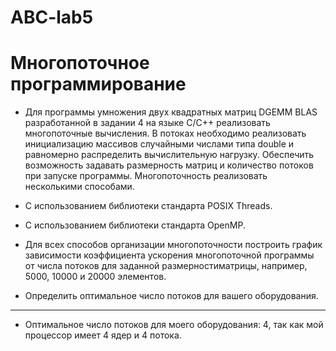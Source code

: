 # ABC-lab5
# Многопоточное программирование

* Для программы умножения двух квадратных матриц DGEMM BLAS разработанной в
задании 4 на языке С/С++ реализовать многопоточные вычисления. В потоках
необходимо реализовать инициализацию массивов случайными числами типа
double и равномерно распределить вычислительную нагрузку. Обеспечить
возможность задавать размерность матриц и количество потоков при запуске
программы. Многопоточность реализовать несколькими способами. 

 * С использованием библиотеки стандарта POSIX Threads.
 * С использованием библиотеки стандарта OpenMP.

* Для всех способов организации многопоточности построить график зависимости
коэффициента ускорения многопоточной программы от числа потоков для заданной
размерностиматрицы, например, 5000, 10000 и 20000 элементов.
* Определить оптимальное число потоков для вашего оборудования.
              
--------------------
* Оптимальное число потоков для моего оборудования: 4, так как мой процессор имеет 4 ядер и 4 потока.
